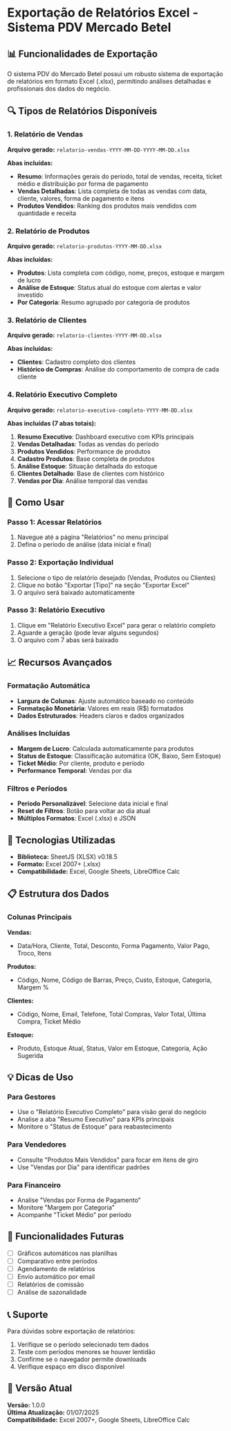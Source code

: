 # Exportação de Relatórios Excel - Sistema PDV Mercado Betel

## 📊 Funcionalidades de Exportação

O sistema PDV do Mercado Betel possui um robusto sistema de exportação de relatórios em formato Excel (.xlsx), permitindo análises detalhadas e profissionais dos dados do negócio.

## 🔍 Tipos de Relatórios Disponíveis

### 1. Relatório de Vendas
**Arquivo gerado:** `relatorio-vendas-YYYY-MM-DD-YYYY-MM-DD.xlsx`

**Abas incluídas:**
- **Resumo**: Informações gerais do período, total de vendas, receita, ticket médio e distribuição por forma de pagamento
- **Vendas Detalhadas**: Lista completa de todas as vendas com data, cliente, valores, forma de pagamento e itens
- **Produtos Vendidos**: Ranking dos produtos mais vendidos com quantidade e receita

### 2. Relatório de Produtos
**Arquivo gerado:** `relatorio-produtos-YYYY-MM-DD.xlsx`

**Abas incluídas:**
- **Produtos**: Lista completa com código, nome, preços, estoque e margem de lucro
- **Análise de Estoque**: Status atual do estoque com alertas e valor investido
- **Por Categoria**: Resumo agrupado por categoria de produtos

### 3. Relatório de Clientes
**Arquivo gerado:** `relatorio-clientes-YYYY-MM-DD.xlsx`

**Abas incluídas:**
- **Clientes**: Cadastro completo dos clientes
- **Histórico de Compras**: Análise do comportamento de compra de cada cliente

### 4. Relatório Executivo Completo
**Arquivo gerado:** `relatorio-executivo-completo-YYYY-MM-DD.xlsx`

**Abas incluídas (7 abas totais):**
1. **Resumo Executivo**: Dashboard executivo com KPIs principais
2. **Vendas Detalhadas**: Todas as vendas do período
3. **Produtos Vendidos**: Performance de produtos
4. **Cadastro Produtos**: Base completa de produtos
5. **Análise Estoque**: Situação detalhada do estoque
6. **Clientes Detalhado**: Base de clientes com histórico
7. **Vendas por Dia**: Análise temporal das vendas

## 🎯 Como Usar

### Passo 1: Acessar Relatórios
1. Navegue até a página "Relatórios" no menu principal
2. Defina o período de análise (data inicial e final)

### Passo 2: Exportação Individual
1. Selecione o tipo de relatório desejado (Vendas, Produtos ou Clientes)
2. Clique no botão "Exportar [Tipo]" na seção "Exportar Excel"
3. O arquivo será baixado automaticamente

### Passo 3: Relatório Executivo
1. Clique em "Relatório Executivo Excel" para gerar o relatório completo
2. Aguarde a geração (pode levar alguns segundos)
3. O arquivo com 7 abas será baixado

## 📈 Recursos Avançados

### Formatação Automática
- **Largura de Colunas**: Ajuste automático baseado no conteúdo
- **Formatação Monetária**: Valores em reais (R$) formatados
- **Dados Estruturados**: Headers claros e dados organizados

### Análises Incluídas
- **Margem de Lucro**: Calculada automaticamente para produtos
- **Status de Estoque**: Classificação automática (OK, Baixo, Sem Estoque)
- **Ticket Médio**: Por cliente, produto e período
- **Performance Temporal**: Vendas por dia

### Filtros e Períodos
- **Período Personalizável**: Selecione data inicial e final
- **Reset de Filtros**: Botão para voltar ao dia atual
- **Múltiplos Formatos**: Excel (.xlsx) e JSON

## 🔧 Tecnologias Utilizadas

- **Biblioteca:** SheetJS (XLSX) v0.18.5
- **Formato:** Excel 2007+ (.xlsx)
- **Compatibilidade:** Excel, Google Sheets, LibreOffice Calc

## 📋 Estrutura dos Dados

### Colunas Principais

**Vendas:**
- Data/Hora, Cliente, Total, Desconto, Forma Pagamento, Valor Pago, Troco, Itens

**Produtos:**
- Código, Nome, Código de Barras, Preço, Custo, Estoque, Categoria, Margem %

**Clientes:**
- Código, Nome, Email, Telefone, Total Compras, Valor Total, Última Compra, Ticket Médio

**Estoque:**
- Produto, Estoque Atual, Status, Valor em Estoque, Categoria, Ação Sugerida

## 💡 Dicas de Uso

### Para Gestores
- Use o "Relatório Executivo Completo" para visão geral do negócio
- Analise a aba "Resumo Executivo" para KPIs principais
- Monitore o "Status de Estoque" para reabastecimento

### Para Vendedores
- Consulte "Produtos Mais Vendidos" para focar em itens de giro
- Use "Vendas por Dia" para identificar padrões

### Para Financeiro
- Analise "Vendas por Forma de Pagamento"
- Monitore "Margem por Categoria"
- Acompanhe "Ticket Médio" por período

## 🚀 Funcionalidades Futuras

- [ ] Gráficos automáticos nas planilhas
- [ ] Comparativo entre períodos
- [ ] Agendamento de relatórios
- [ ] Envio automático por email
- [ ] Relatórios de comissão
- [ ] Análise de sazonalidade

## 📞 Suporte

Para dúvidas sobre exportação de relatórios:
1. Verifique se o período selecionado tem dados
2. Teste com períodos menores se houver lentidão
3. Confirme se o navegador permite downloads
4. Verifique espaço em disco disponível

## 🔄 Versão Atual

**Versão:** 1.0.0  
**Última Atualização:** 01/07/2025  
**Compatibilidade:** Excel 2007+, Google Sheets, LibreOffice Calc
